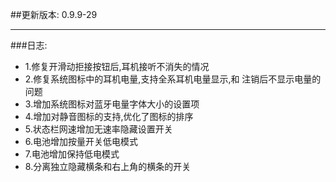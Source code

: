 ##更新版本: 0.9.9-29
***
###日志:
+ 1.修复开滑动拒接按钮后,耳机接听不消失的情况
+ 2.修复系统图标中的耳机电量,支持全系耳机电量显示,和 注销后不显示电量的问题
+ 3.增加系统图标对蓝牙电量字体大小的设置项
+ 4.增加对静音图标的支持,优化了图标的排序
+ 5.状态栏网速增加无速率隐藏设置开关
+ 6.电池增加按量开关低电模式
+ 7.电池增加保持低电模式
+ 8.分离独立隐藏横条和右上角的横条的开关
